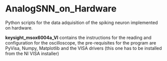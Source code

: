# AnalogSNN_on_Hardware

Python scripts for the data adquisition of the spiking neuron implemented on hardware.

**keysight_msox6004a_VI** contains the instructions for the reading and configuration for the oscilloscope, the pre-requisites for the program are PyVisa, Numpy, Matplotlib and the VISA drivers (this one has to be installed from the NI VISA installer)
